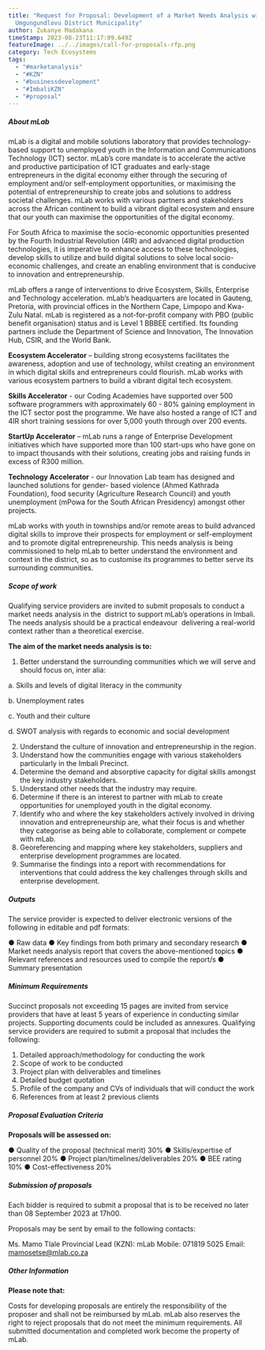 ```yaml
---
title: "Request for Proposal: Development of a Market Needs Analysis within the
  Umgungundlovu District Municipality"
author: Zukanye Madakana
timeStamp: 2023-08-23T11:17:09.649Z
featureImage: ../../images/call-for-proposals-rfp.png
category: Tech Ecosystems
tags:
  - "#marketanalysis"
  - "#KZN"
  - "#businessdevelopment"
  - "#ImbaliKZN"
  - "#proposal"
---
```

##### About mLab

mLab is a digital and mobile solutions laboratory that provides technology-based support to unemployed
youth in the Information and Communications Technology (ICT) sector. mLab’s core mandate is to
accelerate the active and productive participation of ICT graduates and early-stage entrepreneurs in the
digital economy either through the securing of employment and/or self-employment opportunities, or
maximising the potential of entrepreneurship to create jobs and solutions to address societal challenges.
mLab works with various partners and stakeholders across the African continent to build a vibrant digital
ecosystem and ensure that our youth can maximise the opportunities of the digital economy.

For South Africa to maximise the socio-economic opportunities presented by the Fourth Industrial
Revolution (4IR) and advanced digital production technologies, it is imperative to enhance access to
these technologies, develop skills to utilize and build digital solutions to solve local socio-economic
challenges, and create an enabling environment that is conducive to innovation and entrepreneurship.

mLab offers a range of interventions to drive Ecosystem, Skills, Enterprise and Technology acceleration.
mLab’s headquarters are located in Gauteng, Pretoria, with provincial offices in the Northern Cape,
Limpopo and Kwa-Zulu Natal. mLab is registered as a not-for-profit company with PBO (public benefit
organisation) status and is Level 1 BBBEE certified. Its founding partners include the Department of
Science and Innovation, The Innovation Hub, CSIR, and the World Bank.

**Ecosystem Accelerator** – building strong ecosystems facilitates the awareness, adoption and use of
technology, whilst creating an environment in which digital skills and entrepreneurs could flourish. mLab
works with various ecosystem partners to build a vibrant digital tech ecosystem.

**Skills Accelerator** - our Coding Academies have supported over 500 software programmers with
approximately 60 - 80% gaining employment in the ICT sector post the programme. We have also
hosted a range of ICT and 4IR short training sessions for over 5,000 youth through over 200 events.

**StartUp Accelerator** – mLab runs a range of Enterprise Development initiatives which have supported
more than 100 start-ups who have gone on to impact thousands with their solutions, creating jobs and
raising funds in excess of R300 million.

**Technology Accelerator** - our Innovation Lab team has designed and launched solutions for gender-
based violence (Ahmed Kathrada Foundation), food security (Agriculture Research Council) and youth unemployment (mPowa for the South African Presidency) amongst other projects.

mLab works with youth in townships and/or remote areas to build advanced digital skills to improve their
prospects for employment or self-employment and to promote digital entrepreneurship. This needs
analysis is being commissioned to help mLab to better understand the environment and context in the
district, so as to customise its programmes to better serve its surrounding communities.

##### Scope of work

Qualifying service providers are invited to submit proposals to conduct a market needs analysis in the  district to support mLab’s operations in Imbali. The needs analysis should be a practical endeavour  delivering a real-world context rather than a theoretical exercise.  

**The aim of the market needs analysis is to:** 



1. Better understand the surrounding communities which we will serve and should focus on, inter alia:

a. Skills and levels of digital literacy in the community

b. Unemployment rates

c. Youth and their culture

d. SWOT analysis with regards to economic and social development

2. Understand the culture of innovation and entrepreneurship in the region.
3. Understand how the communities engage with various stakeholders particularly in the Imbali Precinct.
4. Determine the demand and absorptive capacity for digital skills amongst the key industry stakeholders.
5. Understand other needs that the industry may require.
6. Determine if there is an interest to partner with mLab to create opportunities for unemployed youth in the digital economy.
7. Identify who and where the key stakeholders actively involved in driving innovation and entrepreneurship are, what their focus is and whether they categorise as being able to collaborate, complement or compete with mLab.
8. Georeferencing and mapping where key stakeholders, suppliers and enterprise development programmes are located.
9. Summarise the findings into a report with recommendations for interventions that could address the key challenges through skills and enterprise development.

##### Outputs

The service provider is expected to deliver electronic versions of the following in editable and pdf
formats:

● Raw data
● Key findings from both primary and secondary research
● Market needs analysis report that covers the above-mentioned topics
● Relevant references and resources used to compile the report/s
● Summary presentation

##### Minimum Requirements

Succinct proposals not exceeding 15 pages are invited from service providers that have at least 5 years
of experience in conducting similar projects. Supporting documents could be included as annexures.
Qualifying service providers are required to submit a proposal that includes the following:

1. Detailed approach/methodology for conducting the work
2. Scope of work to be conducted
3. Project plan with deliverables and timelines
4. Detailed budget quotation
5. Profile of the company and CVs of individuals that will conduct the work
6. References from at least 2 previous clients

##### Proposal Evaluation Criteria

**Proposals will be assessed on:**

● Quality of the proposal (technical merit) 30%
● Skills/expertise of personnel 20%
● Project plan/timelines/deliverables 20%
● BEE rating 10%
● Cost-effectiveness 20%



##### Submission of proposals


Each bidder is required to submit a proposal that is to be received no later than 08 September 2023 at
17h00. 

Proposals may be sent by email to the following contacts:

Ms. Mamo Tlale
Provincial Lead (KZN): mLab
Mobile: 071819 5025
Email: mamosetse@mlab.co.za

##### Other Information

**Please note that:**

Costs for developing proposals are entirely the responsibility of the proposer and shall not be reimbursed
by mLab. mLab also reserves the right to reject proposals that do not meet the minimum requirements.
All submitted documentation and completed work become the property of mLab.